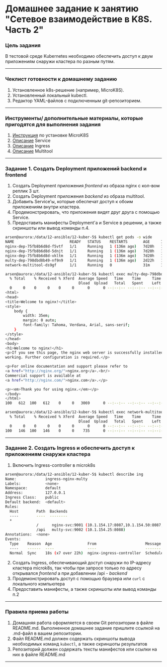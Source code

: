 # Домашнее задание к занятию "Сетевое взаимодействие в K8S. Часть 2"

### Цель задания

В тестовой среде Kubernetes необходимо обеспечить доступ к двум приложениям снаружи кластера по разным путям.

------

### Чеклист готовности к домашнему заданию

1. Установленное k8s-решение (например, MicroK8S).
2. Установленный локальный kubectl.
3. Редактор YAML-файлов с подключенным git-репозиторием.

------

### Инструменты/ дополнительные материалы, которые пригодятся для выполнения задания

1. [Инструкция](https://microk8s.io/docs/getting-started) по установке MicroK8S
2. [Описание](https://kubernetes.io/docs/concepts/services-networking/service/) Service
3. [Описание](https://kubernetes.io/docs/concepts/services-networking/ingress/) Ingress
4. [Описание](https://github.com/wbitt/Network-MultiTool) Multitool

------

### Задание 1. Создать Deployment приложений backend и frontend

1. Создать Deployment приложения _frontend_ из образа nginx с кол-вом реплик 3 шт.
2. Создать Deployment приложения _backend_ из образа multitool. 
3. Добавить Service'ы, которые обеспечат доступ к обоим приложениям внутри кластера. 
4. Продемонстрировать, что приложения видят друг друга с помощью Service.
5. Предоставить манифесты Deployment'а и Service в решении, а также скриншоты или вывод команды п.4.

```bash
arsen@aurora:/data/12-ansible/12-kuber-5$ kubectl get pods -o wide
NAME                         READY   STATUS    RESTARTS       AGE     IP            NODE      NOMINATED NODE   READINESS GATES
nginx-dep-75fb8b6d8d-f5vtf   1/1     Running   1 (136m ago)   7d20h   10.1.154.31   atman-v   <none>           <none>
nginx-dep-75fb8b6d8d-5dnjt   1/1     Running   1 (136m ago)   7d20h   10.1.154.23   atman-v   <none>           <none>
nginx-dep-75fb8b6d8d-vkltm   1/1     Running   1 (136m ago)   7d20h   10.1.154.27   atman-v   <none>           <none>
multy-dep-798dbd8b49-nf9n9   1/1     Running   1 (136m ago)   2d22h   10.1.154.35   atman-v   <none>           <none>
network-multitool-ds9gf      1/1     Running   0              31m     10.1.154.34   atman-v   <none>           <none>

arsen@aurora:/data/12-ansible/12-kuber-5$ kubectl exec multy-dep-798dbd8b49-nf9n9 -- curl nginx-svc:9001
  % Total    % Received % Xferd  Average Speed   Time    Time     Time  Current
                                 Dload  Upload   Total   Spent    Left  Speed
  0     0    0     0    0     0      0      0 --:--:-- --:--:-- --:--:--     0<!DOCTYPE html>
<html>
<head>
<title>Welcome to nginx!</title>
<style>
    body {
        width: 35em;
        margin: 0 auto;
        font-family: Tahoma, Verdana, Arial, sans-serif;
    }
</style>
</head>
<body>
<h1>Welcome to nginx!</h1>
<p>If you see this page, the nginx web server is successfully installed and
working. Further configuration is required.</p>

<p>For online documentation and support please refer to
<a href="http://nginx.org/">nginx.org</a>.<br/>
Commercial support is available at
<a href="http://nginx.com/">nginx.com</a>.</p>

<p><em>Thank you for using nginx.</em></p>
</body>
</html>
100   612  100   612    0     0   3069      0 --:--:-- --:--:-- --:--:--  6181

arsen@aurora:/data/12-ansible/12-kuber-5$ kubectl exec network-multitool-ds9gf -- curl multy-svc:9002
  % Total    % Received % Xferd  Average Speed   Time    Time     Time  Current
                                 Dload  Upload   Total   Spent    Left  Speed
  0     0    0     0    0     0      0      0 --:--:-- --:--:-- --:--:--     0WBITT Network MultiTool (with NGINX) - multy-dep-798dbd8b49-nf9n9 - 10.1.154.35 - HTTP: 8080 , HTTPS: 11443 . (Formerly praqma/network-multitool)
100   146  100   146    0     0    735      0 --:--:-- --:--:-- --:--:--  142k
```
------

### Задание 2. Создать Ingress и обеспечить доступ к приложениям снаружи кластера

1. Включить Ingress-controller в microk8s
```bash
arsen@aurora:/data/12-ansible/12-kuber-5$ kubectl describe ing 
Name:             ingress-nginx-multy
Labels:           <none>
Namespace:        default
Address:          127.0.0.1
Ingress Class:    public
Default backend:  <default>
Rules:
  Host        Path  Backends
  ----        ----  --------
  *           
              /      nginx-svc:9001 (10.1.154.17:8087,10.1.154.50:8087,10.1.154.57:8087)
              /api   multy-svc:9002 (10.1.154.25:8088)
Annotations:  <none>
Events:
  Type    Reason  Age                From                      Message
  ----    ------  ----               ----                      -------
  Normal  Sync    18s (x7 over 22h)  nginx-ingress-controller  Scheduled for sync
```
2. Создать Ingress, обеспечивающий доступ снаружи по IP-адресу кластера microk8s, так чтобы при запросе только по адресу открывался _frontend_ а при добавлении /api - _backend_
3. Продемонстрировать доступ с помощью браузера или `curl` с локального компьютера
4. Предоставить манифесты, а также скриншоты или вывод команды п.2

------

### Правила приема работы

1. Домашняя работа оформляется в своем Git репозитории в файле README.md. Выполненное домашнее задание пришлите ссылкой на .md-файл в вашем репозитории.
2. Файл README.md должен содержать скриншоты вывода необходимых команд `kubectl`, а также скриншоты результатов
3. Репозиторий должен содержать тексты манифестов или ссылки на них в файле README.md

------
